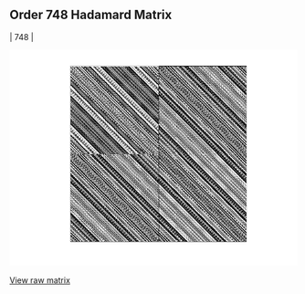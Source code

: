 ## Order 748 Hadamard Matrix

| 748 |

<img src="748.png" class="img-responsive" alt=""> 

[View raw matrix](order748.txt)
